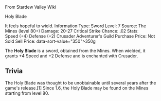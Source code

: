 From Stardew Valley Wiki

Holy Blade

It feels hopeful to wield. Information Type: Sword Level: 7 Source: The Mines (level 80+) Damage: 20-27 Critical Strike Chance: .02 Stats: Speed (+4) Defense (+2) Crusader Adventurer's Guild Purchase Price: Not Sold Sell Price: data-sort-value="350"&gt;350g

The **Holy Blade** is a sword, obtained from the Mines. When wielded, it grants +4 Speed and +2 Defense and is enchanted with Crusader.

## Trivia

The Holy Blade was thought to be unobtainable until several years after the game's release.\[1] Since 1.6, the Holy Blade may be found on the Mines starting from level 80.